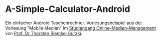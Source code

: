 # A-Simple-Calculator-Android

Ein einfacher Android Taschenrechner. Vorlesungsbeispiel aus der Vorlesung "Mobile Medien" im [Studiengang Online-Medien-Management](https://www.hdm-stuttgart.de/omm) 
von [Prof. Dr Thorsten Riemke-Gurzki](https://riemke.net).
